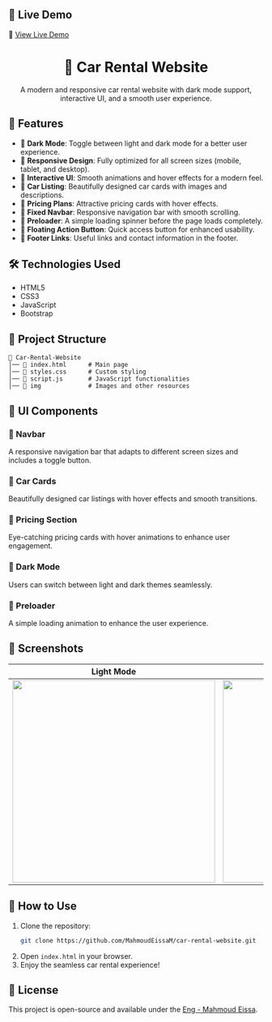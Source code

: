 
## 🚀 Live Demo
🔗 [View Live Demo](#) 

<h1 align="center">🚗 Car Rental Website</h1>
<p align="center">
  A modern and responsive car rental website with dark mode support, interactive UI, and a smooth user experience.
</p>

## 🌟 Features

- 🔹 **Dark Mode**: Toggle between light and dark mode for a better user experience.
- 🔹 **Responsive Design**: Fully optimized for all screen sizes (mobile, tablet, and desktop).
- 🔹 **Interactive UI**: Smooth animations and hover effects for a modern feel.
- 🔹 **Car Listing**: Beautifully designed car cards with images and descriptions.
- 🔹 **Pricing Plans**: Attractive pricing cards with hover effects.
- 🔹 **Fixed Navbar**: Responsive navigation bar with smooth scrolling.
- 🔹 **Preloader**: A simple loading spinner before the page loads completely.
- 🔹 **Floating Action Button**: Quick access button for enhanced usability.
- 🔹 **Footer Links**: Useful links and contact information in the footer.

## 🛠️ Technologies Used

- HTML5
- CSS3
- JavaScript
- Bootstrap

## 📂 Project Structure

```
📁 Car-Rental-Website
│── 📄 index.html      # Main page
│── 📄 styles.css      # Custom styling
│── 📄 script.js       # JavaScript functionalities
│── 📁 img             # Images and other resources
```

## 🎨 UI Components

### 🔸 Navbar
A responsive navigation bar that adapts to different screen sizes and includes a toggle button.

### 🔸 Car Cards
Beautifully designed car listings with hover effects and smooth transitions.

### 🔸 Pricing Section
Eye-catching pricing cards with hover animations to enhance user engagement.

### 🔸 Dark Mode
Users can switch between light and dark themes seamlessly.

### 🔸 Preloader
A simple loading animation to enhance the user experience.


## 📸 Screenshots

| Light Mode | Dark Mode |
|------------|-----------|
| <img src="assets/light-mode.png" width="400"> | <img src="assets/dark-mode.png" width="400"> |

## 📌 How to Use

1. Clone the repository:
   ```sh
   git clone https://github.com/MahmoudEissaM/car-rental-website.git
   ```
2. Open `index.html` in your browser.
3. Enjoy the seamless car rental experience!

## 📝 License
This project is open-source and available under the [Eng - Mahmoud Eissa](LICENSE).
